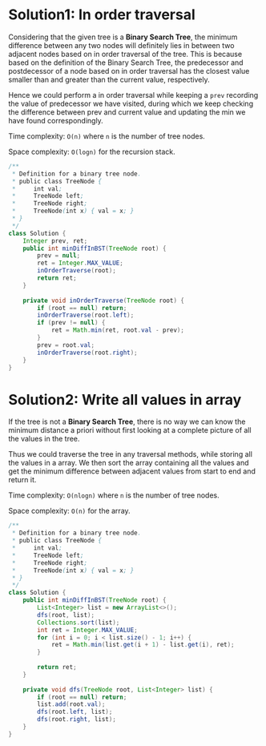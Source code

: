 # Solution1: In order traversal

Considering that the given tree is a __Binary Search Tree__, the minimum difference between any two nodes will definitely lies in between two adjacent nodes based on in order traversal of the tree. This is because based on the definition of the Binary Search Tree, the predecessor and postdecessor of a node based on in order traversal has the closest value smaller than and greater than the current value, respectively. 

Hence we could perform a in order traversal while keeping a `prev` recording the value of predecessor we have visited, during which we keep checking the difference between prev and current value and updating the min we have found correspondingly.  

Time complexity: `O(n)` where `n` is the number of tree nodes.  

Space complexity: `O(logn)` for the recursion stack.  

```Java
/**
 * Definition for a binary tree node.
 * public class TreeNode {
 *     int val;
 *     TreeNode left;
 *     TreeNode right;
 *     TreeNode(int x) { val = x; }
 * }
 */
class Solution {
    Integer prev, ret;
    public int minDiffInBST(TreeNode root) {
        prev = null;
        ret = Integer.MAX_VALUE;
        inOrderTraverse(root);
        return ret;
    }
    
    private void inOrderTraverse(TreeNode root) {
        if (root == null) return;
        inOrderTraverse(root.left);
        if (prev != null) {
            ret = Math.min(ret, root.val - prev);
        }
        prev = root.val;
        inOrderTraverse(root.right);
    }
} 
```

# Solution2: Write all values in array

If the tree is not a __Binary Search Tree__, there is no way we can know the minimum distance a priori without first looking at a complete picture of all the values in the tree. 

Thus we could traverse the tree in any traversal methods, while storing all the values in a array. We then sort the array containing all the values and get the minimum difference between adjacent values from start to end and return it.  

Time complexity: `O(nlogn)` where `n` is the number of tree nodes.  

Space complexity: `O(n)` for the array.  

```Java
/**
 * Definition for a binary tree node.
 * public class TreeNode {
 *     int val;
 *     TreeNode left;
 *     TreeNode right;
 *     TreeNode(int x) { val = x; }
 * }
 */
class Solution {
    public int minDiffInBST(TreeNode root) {
        List<Integer> list = new ArrayList<>();
        dfs(root, list);
        Collections.sort(list);
        int ret = Integer.MAX_VALUE;
        for (int i = 0; i < list.size() - 1; i++) {
            ret = Math.min(list.get(i + 1) - list.get(i), ret);
        }
        
        return ret;
    }
    
    private void dfs(TreeNode root, List<Integer> list) {
        if (root == null) return;
        list.add(root.val);
        dfs(root.left, list);
        dfs(root.right, list);
    }
}
```
